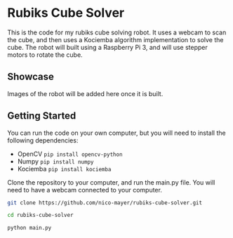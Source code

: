 # Rubiks Cube Solver

This is the code for my rubiks cube solving robot. It uses a webcam to scan the cube, and then uses a Kociemba algorithm implementation to solve the cube. The robot will built using a Raspberry Pi 3, and will use stepper motors to rotate the cube.

## Showcase

Images of the robot will be added here once it is built.

## Getting Started

You can run the code on your own computer, but you will need to install the following dependencies:

-   OpenCV `pip install opencv-python`
-   Numpy `pip install numpy`
-   Kociemba `pip install kociemba`

Clone the repository to your computer, and run the main.py file. You will need to have a webcam connected to your computer.

```bash
git clone https://github.com/nico-mayer/rubiks-cube-solver.git

cd rubiks-cube-solver

python main.py
```

